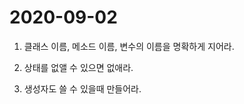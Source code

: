 # 2020-09-02

 1. 클래스 이름, 메소드 이름, 변수의 이름을 명확하게 지어라.

 2. 상태를 없앨 수 있으면 없애라.

 3. 생성자도 쓸 수 있을때 만들어라.

